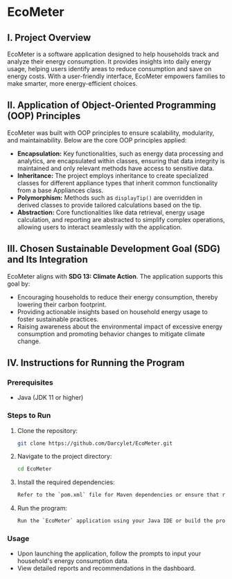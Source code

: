 # EcoMeter

## I. Project Overview

EcoMeter is a software application designed to help households track and analyze their energy consumption. It provides insights into daily energy usage, helping users identify areas to reduce consumption and save on energy costs. With a user-friendly interface, EcoMeter empowers families to make smarter, more energy-efficient choices.

## II. Application of Object-Oriented Programming (OOP) Principles

EcoMeter was built with OOP principles to ensure scalability, modularity, and maintainability. Below are the core OOP principles applied:

- **Encapsulation:** Key functionalities, such as energy data processing and analytics, are encapsulated within classes, ensuring that data integrity is maintained and only relevant methods have access to sensitive data.
- **Inheritance:** The project employs inheritance to create specialized classes for different appliance types that inherit common functionality from a base Appliances class.
- **Polymorphism:** Methods such as `displayTip()` are overridden in derived classes to provide tailored calculations based on the tip.
- **Abstraction:** Core functionalities like data retrieval, energy usage calculation, and reporting are abstracted to simplify complex operations, allowing users to interact seamlessly with the application.

## III. Chosen Sustainable Development Goal (SDG) and Its Integration

EcoMeter aligns with **SDG 13: Climate Action**. The application supports this goal by:

- Encouraging households to reduce their energy consumption, thereby lowering their carbon footprint.
- Providing actionable insights based on household energy usage to foster sustainable practices.
- Raising awareness about the environmental impact of excessive energy consumption and promoting behavior changes to mitigate climate change.

## IV. Instructions for Running the Program

### Prerequisites
- Java (JDK 11 or higher)

### Steps to Run
1. Clone the repository:
   ```bash
   git clone https://github.com/Darcylet/EcoMeter.git
   ```
2. Navigate to the project directory:
   ```bash
   cd EcoMeter
   ```
3. Install the required dependencies:
   ```bash
   Refer to the `pom.xml` file for Maven dependencies or ensure that required libraries are included in your project setup.
   ```
4. Run the program:
   ```bash
   Run the `EcoMeter` application using your Java IDE or build the project with Maven/Gradle and execute the resulting JAR file.
   ```

### Usage
- Upon launching the application, follow the prompts to input your household's energy consumption data.
- View detailed reports and recommendations in the dashboard.


